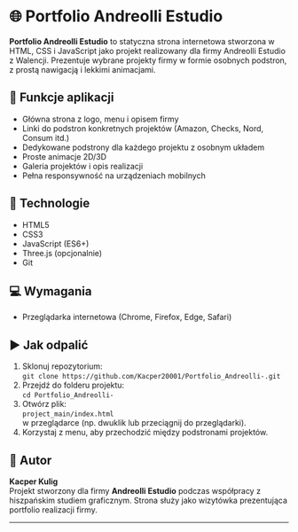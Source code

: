 # 🌐 Portfolio Andreolli Estudio

**Portfolio Andreolli Estudio** to statyczna strona internetowa stworzona w HTML, CSS i JavaScript jako projekt realizowany dla firmy Andreolli Estudio z Walencji. Prezentuje wybrane projekty firmy w formie osobnych podstron, z prostą nawigacją i lekkimi animacjami.

## 🔧 Funkcje aplikacji

- Główna strona z logo, menu i opisem firmy
- Linki do podstron konkretnych projektów (Amazon, Checks, Nord, Consum itd.)
- Dedykowane podstrony dla każdego projektu z osobnym układem
- Proste animacje 2D/3D 
- Galeria projektów i opis realizacji
- Pełna responsywność na urządzeniach mobilnych

## 🧱 Technologie

- HTML5
- CSS3
- JavaScript (ES6+)
- Three.js (opcjonalnie)
- Git

## 💻 Wymagania

- Przeglądarka internetowa (Chrome, Firefox, Edge, Safari)

## ▶️ Jak odpalić

1. Sklonuj repozytorium:  
   `git clone https://github.com/Kacper20001/Portfolio_Andreolli-.git`
2. Przejdź do folderu projektu:  
   `cd Portfolio_Andreolli-`
3. Otwórz plik:  
   `project_main/index.html`  
   w przeglądarce (np. dwuklik lub przeciągnij do przeglądarki).
4. Korzystaj z menu, aby przechodzić między podstronami projektów.

## 🧠 Autor

**Kacper Kulig**  
Projekt stworzony dla firmy **Andreolli Estudio** podczas współpracy z hiszpańskim studiem graficznym. Strona służy jako wizytówka prezentująca portfolio realizacji firmy.

---
